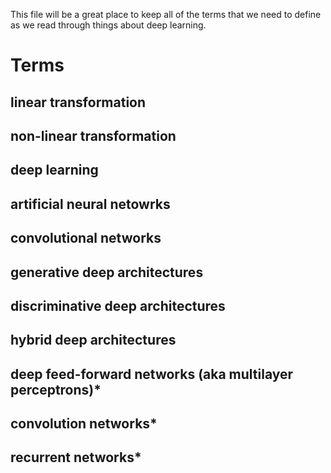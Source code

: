 This file will be a great place to keep all of the terms that we need to define as we read through things about deep learning.

# Terms
## linear transformation
## non-linear transformation
## deep learning
## artificial neural netowrks
## convolutional networks
## generative deep architectures
## discriminative deep architectures
## hybrid deep architectures
## deep feed-forward networks (aka multilayer perceptrons)*
## convolution networks*
## recurrent networks*
